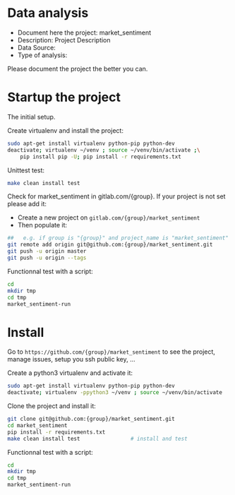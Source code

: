 # Data analysis
- Document here the project: market_sentiment
- Description: Project Description
- Data Source:
- Type of analysis:

Please document the project the better you can.

# Startup the project

The initial setup.

Create virtualenv and install the project:
```bash
sudo apt-get install virtualenv python-pip python-dev
deactivate; virtualenv ~/venv ; source ~/venv/bin/activate ;\
    pip install pip -U; pip install -r requirements.txt
```

Unittest test:
```bash
make clean install test
```

Check for market_sentiment in gitlab.com/{group}.
If your project is not set please add it:

- Create a new project on `gitlab.com/{group}/market_sentiment`
- Then populate it:

```bash
##   e.g. if group is "{group}" and project_name is "market_sentiment"
git remote add origin git@github.com:{group}/market_sentiment.git
git push -u origin master
git push -u origin --tags
```

Functionnal test with a script:

```bash
cd
mkdir tmp
cd tmp
market_sentiment-run
```

# Install

Go to `https://github.com/{group}/market_sentiment` to see the project, manage issues,
setup you ssh public key, ...

Create a python3 virtualenv and activate it:

```bash
sudo apt-get install virtualenv python-pip python-dev
deactivate; virtualenv -ppython3 ~/venv ; source ~/venv/bin/activate
```

Clone the project and install it:

```bash
git clone git@github.com:{group}/market_sentiment.git
cd market_sentiment
pip install -r requirements.txt
make clean install test                # install and test
```
Functionnal test with a script:

```bash
cd
mkdir tmp
cd tmp
market_sentiment-run
```
